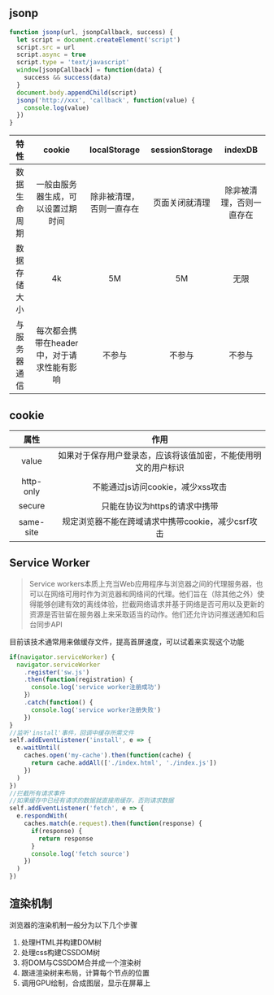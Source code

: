 ## jsonp
```js
function jsonp(url, jsonpCallback, success) {
  let script = document.createElement('script')
  script.src = url
  script.async = true
  script.type = 'text/javascript'
  window[jsonpCallback] = function(data) {
    success && success(data)
  }
  document.body.appendChild(script)
  jsonp('http://xxx', 'callback', function(value) {
    console.log(value)
  })
}
```
|特性|cookie|localStorage|sessionStorage|indexDB|
|:-:|:-:|:-:|:-:|:-:|
|数据生命周期|一般由服务器生成，可以设置过期时间|除非被清理，否则一直存在|页面关闭就清理|除非被清理，否则一直存在|
|数据存储大小|4k|5M|5M|无限|
|与服务器通信|每次都会携带在header中，对于请求性能有影响|不参与|不参与|不参与|

## cookie

|属性|作用|
|:-:|:-:|
|value|如果对于保存用户登录态，应该将该值加密，不能使用明文的用户标识|
|http-only|不能通过js访问cookie，减少xss攻击|
|secure|只能在协议为https的请求中携带|
|same-site|规定浏览器不能在跨域请求中携带cookie，减少csrf攻击|

## Service Worker
>Service workers本质上充当Web应用程序与浏览器之间的代理服务器，也可以在网络可用时作为浏览器和网络间的代理。他们旨在（除其他之外）使得能够创建有效的离线体验，拦截网络请求并基于网络是否可用以及更新的资源是否驻留在服务器上来采取适当的动作。他们还允许访问推送通知和后台同步API

目前该技术通常用来做缓存文件，提高首屏速度，可以试着来实现这个功能
```js
if(navigator.serviceWorker) {
  navigator.serviceWorker
    .register('sw.js')
    .then(function(registration) {
      console.log('service worker注册成功')
    }）
    .catch(function() {
      console.log('service worker注册失败')
    })
}
//监听'install'事件，回调中缓存所需文件
self.addEventListener('install', e => {
  e.waitUntil(
    caches.open('my-cache').then(function(cache) {
      return cache.addAll(['./index.html', './index.js'])
    })
  )
})
//拦截所有请求事件
//如果缓存中已经有请求的数据就直接用缓存，否则请求数据
self.addEventListener('fetch', e => {
  e.respondWith(
    caches.match(e.request).then(function(response) {
      if(response) {
        return response
      }
      console.log('fetch source')
    })
  )
})
```

## 渲染机制
浏览器的渲染机制一般分为以下几个步骤

1. 处理HTML并构建DOM树
2. 处理css构建CSSDOM树
3. 将DOM与CSSDOM合并成一个渲染树
4. 跟进渲染树来布局，计算每个节点的位置
5. 调用GPU绘制，合成图层，显示在屏幕上
 